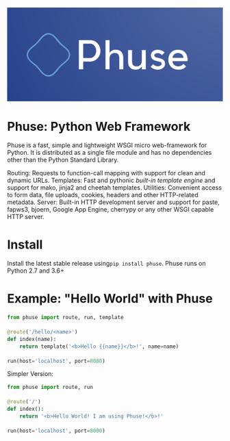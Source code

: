 <p align="center">
  <img src="IMG_1295.jpeg"/>
</p>


# Phuse: Python Web Framework
Phuse is a fast, simple and lightweight WSGI micro web-framework for Python. It is distributed as a single file module and has no dependencies other than the Python Standard Library.

Routing: Requests to function-call mapping with support for clean and dynamic URLs.
Templates: Fast and pythonic *built-in template engine* and support for mako, jinja2 and cheetah templates.
Utilities: Convenient access to form data, file uploads, cookies, headers and other HTTP-related metadata.
Server: Built-in HTTP development server and support for paste, fapws3, bjoern, Google App Engine, cherrypy or any other WSGI capable HTTP server.


# Install
Install the latest stable release using```pip install phuse```. Phuse runs on Python 2.7 and 3.6+

# Example: "Hello World" with Phuse

```python
from phuse import route, run, template

@route('/hello/<name>')
def index(name):
    return template('<b>Hello {{name}}</b>!', name=name)

run(host='localhost', port=8080)
```

Simpler Version:

```python
from phuse import route, run

@route('/')
def index():
    return '<b>Hello World! I am using Phuse!</b>!'

run(host='localhost', port=8080)
```
